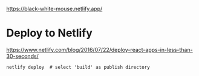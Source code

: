 https://black-white-mouse.netlify.app/

# Deploy to Netlify

https://www.netlify.com/blog/2016/07/22/deploy-react-apps-in-less-than-30-seconds/

```
netlify deploy  # select 'build' as publish directory
```

